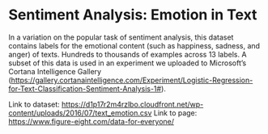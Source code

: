 # Sentiment Analysis: Emotion in Text

In a variation on the popular task of sentiment analysis, this dataset contains labels for the emotional content (such as happiness, sadness, and anger) of texts. Hundreds to thousands of examples across 13 labels. A subset of this data is used in an experiment we uploaded to Microsoft’s Cortana Intelligence Gallery (https://gallery.cortanaintelligence.com/Experiment/Logistic-Regression-for-Text-Classification-Sentiment-Analysis-1#).

Link to dataset: https://d1p17r2m4rzlbo.cloudfront.net/wp-content/uploads/2016/07/text_emotion.csv
Link to page: https://www.figure-eight.com/data-for-everyone/ 
